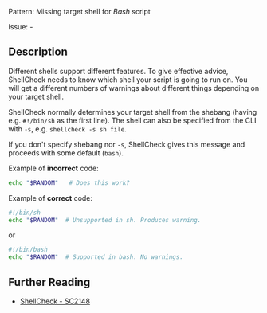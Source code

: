 Pattern: Missing target shell for _Bash_ script

Issue: -

## Description

Different shells support different features. To give effective advice, ShellCheck needs to know which shell your script is going to run on. You will get a different numbers of warnings about different things depending on your target shell.

ShellCheck normally determines your target shell from the shebang (having e.g. `#!/bin/sh` as the first line). The shell can also be specified from the CLI with `-s`, e.g. `shellcheck -s sh file`.

If you don't specify shebang nor `-s`, ShellCheck gives this message and proceeds with some default (`bash`).

Example of **incorrect** code:

```sh
echo "$RANDOM"   # Does this work?
```

Example of **correct** code:

```sh
#!/bin/sh
echo "$RANDOM"  # Unsupported in sh. Produces warning.
```

or

```sh
#!/bin/bash
echo "$RANDOM"  # Supported in bash. No warnings.
```

## Further Reading

* [ShellCheck - SC2148](https://github.com/koalaman/shellcheck/wiki/SC2148)
